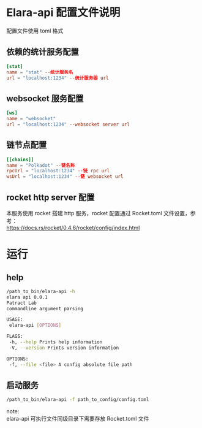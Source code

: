 # Elara-api 配置文件说明

配置文件使用 toml 格式

## 依赖的统计服务配置

```toml
[stat]
name = "stat" --统计服务名
url = "localhost:1234" --统计服务器 url
```

## websocket 服务配置

```toml
[ws]
name = "websocket"
url = "localhost:1234" --websocket server url
```

## 链节点配置

```toml
[[chains]]
name = "Polkadot" --链名称
rpcUrl = "localhost:1234" --链 rpc url
wsUrl = "localhost:1234" --链 websocket url
```

## rocket http server 配置

本服务使用 rocket 搭建 http 服务，rocket 配置通过 Rocket.toml 文件设置，参考：  
<https://docs.rs/rocket/0.4.6/rocket/config/index.html>

# 运行

## help

```sh
/path_to_bin/elara-api -h
elara api 0.0.1
Patract Lab
commandline argument parsing

USAGE:
 elara-api [OPTIONS]

FLAGS:
 -h, --help Prints help information
 -V, --version Prints version information

OPTIONS:
 -f, --file <file> A config absolute file path
```

## 启动服务

```sh
/path_to_bin/elara-api -f path_to_config/config.toml
```

note:  
elara-api 可执行文件同级目录下需要存放 Rocket.toml 文件
